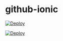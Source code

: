 github-ionic
============

[![Deploy](http://www.aptana.com/images/promos/heroku.png)](http://github-ionic.herokuapp.com/)

[![Deploy]()](https://heroku.com/deploy?template=https://github.com/sh4hin/github-ionic)

